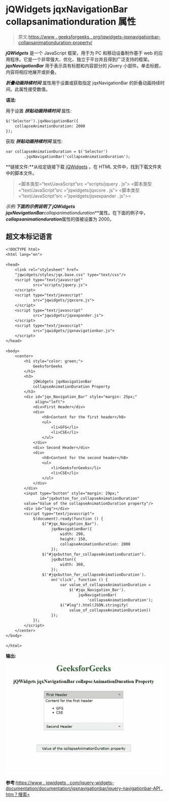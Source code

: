 # jQWidgets jqxNavigationBar collapsanimationduration 属性

> 原文:[https://www . geeksforgeeks . org/jqwidgets-jqxnavigationbar-collapsanimationduration-property/](https://www.geeksforgeeks.org/jqwidgets-jqxnavigationbar-collapseanimationduration-property/)

***jQWidgets*** 是一个 JavaScript 框架，用于为 PC 和移动设备制作基于 web 的应用程序。它是一个非常强大、优化、独立于平台并且得到广泛支持的框架。 ***jqxNavigationBar*** 用于表示具有标题和内容部分的 jQuery 小部件。单击标题，内容将相应地展开或折叠。

***折叠动画持续时间*** 属性用于设置或获取指定 jqxNavigationBar 的折叠动画持续时间。此属性接受数值。

**语法:**

用于设置 ***拼贴动画持续时间*** 属性:

```
$('Selector').jqxNavigationBar({ 
    collapseAnimationDuration: 2000
});
```

获取 ***拼贴动画持续时间*** 属性:

```
var collapseAnimationDuration = $('Selector')
        .jqxNavigationBar('collapseAnimationDuration');
```

**链接文件:**从给定链接下载 [jQWidgets](https://www.jqwidgets.com/download/) 。在 HTML 文件中，找到下载文件夹中的脚本文件。

> <link rel="”stylesheet”" href="”jqwidgets/styles/jqx.base.css”" type="”text/css”">
> <脚本类型=“text/JavaScript”src =“scripts/jquery . js”></脚本>
> <脚本类型=“text/JavaScript”src =“jqwidgets/jqxcore . js”></脚本>
> <脚本类型=“text/JavaScript”src =“jqwidgets/jqxexpander . js”><

**示例:**下面的示例说明了 jQWidgets jqxNavigationBar***collapanimationduration***属性。在下面的例子中，***collapsanimationduration***属性的值被设置为 2000。

## 超文本标记语言

```
<!DOCTYPE html>
<html lang="en">

<head>
    <link rel="stylesheet" href=
    "jqwidgets/styles/jqx.base.css" type="text/css"/>
    <script type="text/javascript" 
            src="scripts/jquery.js">
    </script>
    <script type="text/javascript" 
            src="jqwidgets/jqxcore.js">
    </script>
    <script type="text/javascript" 
            src="jqwidgets/jqxexpander.js">
    </script>
    <script type="text/javascript" 
            src="jqwidgets/jqxnavigationbar.js">
    </script>
</head>

<body>
    <center>
        <h1 style="color: green;">
            GeeksforGeeks
        </h1>
        <h3>
            jQWidgets jqxNavigationBar 
            collapseAnimationDuration Property
        </h3>
        <div id="jqx_Navigation_Bar" style="margin: 25px;" 
             align="left">
            <div>First Header</div>
            <div>
                <h8>Content for the first header</h8>
                <ul>
                    <li>GFG</li>
                    <li>CSE</li>
                </ul>
            </div>
            <div> Second Header</div>
            <div>
                <h8>Content for the second header</h8>
                <ul>
                    <li>GeeksforGeeks</li>
                    <li>CSE</li>
                </ul>
            </div>
        </div>
        <input type="button" style="margin: 29px;" 
               id="jqxbutton_for_collapseAnimationDuration"
        value="Value of the collapseAnimationDuration property"/>
        <div id="log"></div>
        <script type="text/javascript">
            $(document).ready(function () {
                $("#jqx_Navigation_Bar").
                    jqxNavigationBar({
                        width: 290,
                        height: 150,
                        collapseAnimationDuration: 2000
                    });
                $("#jqxbutton_for_collapseAnimationDuration").
                    jqxButton({
                        width: 360,
                    });
                $('#jqxbutton_for_collapseAnimationDuration').
                    on('click', function () {
                        var value_of_collapseAnimationDuration =
                            $('#jqx_Navigation_Bar').
                                jqxNavigationBar(
                                    'collapseAnimationDuration');
                        $("#log").html(JSON.stringify(
                            value_of_collapseAnimationDuration))
                    });
            });
        </script>
    </center>
</body>

</html>
```

**输出:**

![](img/ec84cdc044dc9be079f707a1d71e8fdb.png)

**参考:**[https://www . jqwidgets . com/jquery-widgets-documentation/documentation/jqxnavigationbar/jquery-navigationbar-API . htm？搜索=](https://www.jqwidgets.com/jquery-widgets-documentation/documentation/jqxnavigationbar/jquery-navigationbar-api.htm?search=)